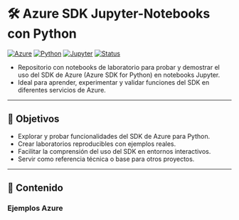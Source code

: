 # 🛠️ Azure SDK Jupyter-Notebooks con Python

[![Azure](https://badgen.net/badge/icon/azure?icon=azure&label)](https://azure.microsoft.com)
[![Python](https://img.shields.io/badge/Python-3.x-blue?logo=python&logoColor=white)](#)
[![Jupyter](https://img.shields.io/badge/Jupyter-Lab/Notebook-F37626?logo=jupyter&logoColor=white)](#)
[![Status](https://img.shields.io/badge/Status-Work%20in%20progress-yellow)](#)

- Repositorio con notebooks de laboratorio para probar y demostrar el uso del SDK de Azure (Azure SDK for Python) en notebooks Jupyter. 
- Ideal para aprender, experimentar y validar funciones del SDK en diferentes servicios de Azure.

---

## 📌 Objetivos
- Explorar y probar funcionalidades del SDK de Azure para Python.
- Crear laboratorios reproducibles con ejemplos reales.
- Facilitar la comprensión del uso del SDK en entornos interactivos.
- Servir como referencia técnica o base para otros proyectos.

---

## 📂 Contenido
### Ejemplos Azure
[]()

